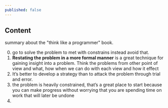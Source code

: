 ```yaml
---
published: false
---
```

## Content
summary about the "think like a programmer" book.  

0. go to solve the problem to met with constrains instead avoid that.
1. **Restating the problem in a more formal manner** is a great technique for gaining insight into a problem.
Think the problems from other point of view and what, how when we can do with each view and how it effect 
2. It’s better to develop a strategy than to attack the problem through trial and error.
3. the problem is heavily constrained, that’s a great place to start because you can make progress without worrying that you are spending time on work that will later be undone  
4. 